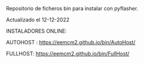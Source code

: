 Repositorio de ficheros bin para instalar con pyflasher.

Actualizado el 12-12-2022

INSTALADORES ONLINE:

AUTOHOST : https://eemcm2.github.io/bin/AutoHost/

FULLHOST: https://eemcm2.github.io/bin/FullHost/
